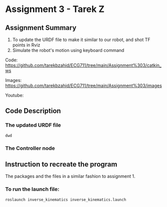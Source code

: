 # Assignment 3 - Tarek Z

##  Assignment Summary

1. To update the URDF file to make it similar to our robot, and shot TF points in Rviz
2. Simulate the robot's motion using keyboard command


Code: https://github.com/tarekbzahid/ECG711/tree/main/Assignment%303/catkin_ws

Images: https://github.com/tarekbzahid/ECG711/tree/main/Assignment%303/images 

Youtube: 

## Code Description 

### The updated URDF file 

    dwd


### The Controller node

  

## Instruction to recreate the program

The packages and the files in a similar fashion to assignment 1. 

### To run the launch file:  
    roslaunch inverse_kinematics inverse_kinematics.launch



